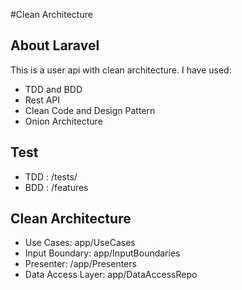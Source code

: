 #Clean Architecture

## About Laravel

This is a user api with clean architecture. I have used:
- TDD and BDD
- Rest API
- Clean Code and Design Pattern
- Onion Architecture

## Test
- TDD : /tests/
- BDD : /features

## Clean Architecture
* Use Cases: app/UseCases
* Input Boundary: app/InputBoundaries
* Presenter: /app/Presenters
* Data Access Layer: app/DataAccessRepo

